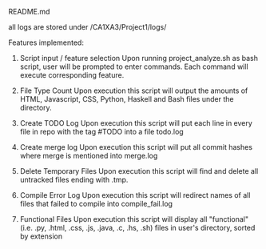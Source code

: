 README.md

all logs are stored under /CA1XA3/Project1/logs/

Features implemented:
1. Script input / feature selection
	Upon running project_analyze.sh as bash script, user will be prompted to enter commands. Each command will execute corresponding feature.

2. File Type Count
	Upon execution this script will output the amounts of HTML, Javascript, CSS, Python, Haskell and Bash files under the directory.

3. Create TODO Log
	Upon execution this script will put each line in every file in repo with the tag #TODO into a file todo.log

4. Create merge log
	Upon execution this script will put all commit hashes where merge is mentioned into merge.log

5. Delete Temporary Files
	Upon execution this script will find and delete all untracked files ending with .tmp.

6. Compile Error Log
	Upon execution this script will redirect names of all files that failed to compile into compile_fail.log
	
7. Functional Files
	Upon execution this script will display all "functional" (i.e. .py, .html, .css, .js, .java, .c, .hs, .sh) files in user's directory, sorted by extension
